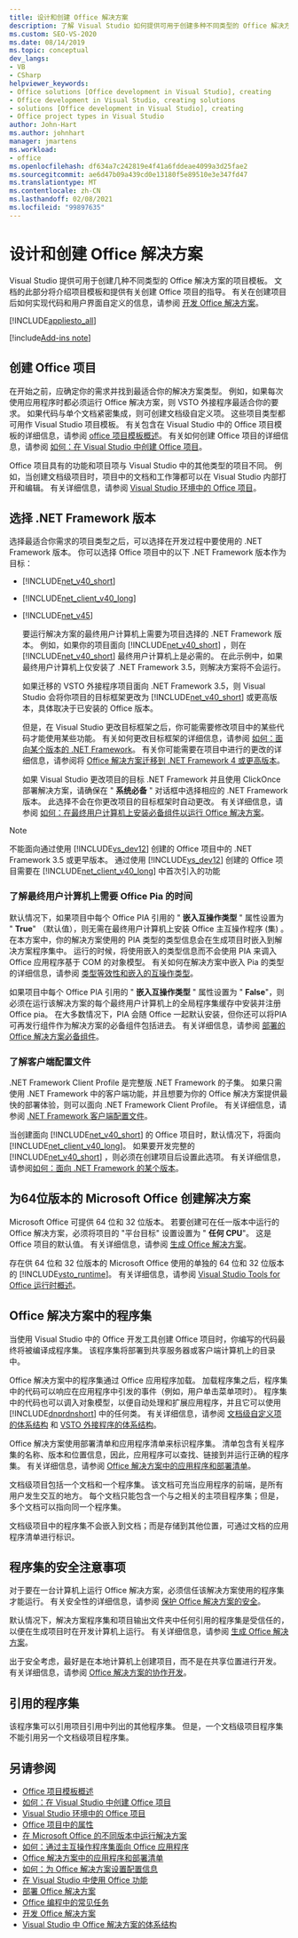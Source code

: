 ```yaml
---
title: 设计和创建 Office 解决方案
description: 了解 Visual Studio 如何提供可用于创建多种不同类型的 Office 解决方案的项目模板。
ms.custom: SEO-VS-2020
ms.date: 08/14/2019
ms.topic: conceptual
dev_langs:
- VB
- CSharp
helpviewer_keywords:
- Office solutions [Office development in Visual Studio], creating
- Office development in Visual Studio, creating solutions
- solutions [Office development in Visual Studio], creating
- Office project types in Visual Studio
author: John-Hart
ms.author: johnhart
manager: jmartens
ms.workload:
- office
ms.openlocfilehash: df634a7c242819e4f41a6fddeae4099a3d25fae2
ms.sourcegitcommit: ae6d47b09a439cd0e13180f5e89510e3e347fd47
ms.translationtype: MT
ms.contentlocale: zh-CN
ms.lasthandoff: 02/08/2021
ms.locfileid: "99897635"
---
```

# <a name="design-and-create-office-solutions"></a>设计和创建 Office 解决方案

Visual Studio 提供可用于创建几种不同类型的 Office 解决方案的项目模板。 文档的此部分将介绍项目模板和提供有关创建 Office 项目的指导。 有关在创建项目后如何实现代码和用户界面自定义的信息，请参阅 [开发 Office 解决方案](../vsto/developing-office-solutions.md)。

[!INCLUDE[appliesto_all](../vsto/includes/appliesto-all-md.md)]

[!include[Add-ins note](includes/addinsnote.md)]

## <a name="create-office-projects"></a>创建 Office 项目
 在开始之前，应确定你的需求并找到最适合你的解决方案类型。 例如，如果每次使用应用程序时都必须运行 Office 解决方案，则 VSTO 外接程序最适合你的要求。 如果代码与单个文档紧密集成，则可创建文档级自定义项。 这些项目类型都可用作 Visual Studio 项目模板。 有关包含在 Visual Studio 中的 Office 项目模板的详细信息，请参阅 [office 项目模板概述](../vsto/office-project-templates-overview.md)。 有关如何创建 Office 项目的详细信息，请参阅 [如何：在 Visual Studio 中创建 Office 项目](../vsto/how-to-create-office-projects-in-visual-studio.md)。

 Office 项目具有的功能和项目项与 Visual Studio 中的其他类型的项目不同。 例如，当创建文档级项目时，项目中的文档和工作簿都可以在 Visual Studio 内部打开和编辑。 有关详细信息，请参阅 [Visual Studio 环境中的 Office 项目](../vsto/office-projects-in-the-visual-studio-environment.md)。

## <a name="choose-a-net-framework-version"></a>选择 .NET Framework 版本
 选择最适合你需求的项目类型之后，可以选择在开发过程中要使用的 .NET Framework 版本。 你可以选择 Office 项目中的以下 .NET Framework 版本作为目标：

- [!INCLUDE[net_v40_short](../sharepoint/includes/net-v40-short-md.md)]

- [!INCLUDE[net_client_v40_long](../vsto/includes/net-client-v40-long-md.md)]

- [!INCLUDE[net_v45](../vsto/includes/net-v45-md.md)]

  要运行解决方案的最终用户计算机上需要为项目选择的 .NET Framework 版本。 例如，如果你的项目面向 [!INCLUDE[net_v40_short](../sharepoint/includes/net-v40-short-md.md)] ，则在 [!INCLUDE[net_v40_short](../sharepoint/includes/net-v40-short-md.md)] 最终用户计算机上是必需的。 在此示例中，如果最终用户计算机上仅安装了 .NET Framework 3.5，则解决方案将不会运行。

  如果迁移的 VSTO 外接程序项目面向 .NET Framework 3.5，则 Visual Studio 会将你项目的目标框架更改为 [!INCLUDE[net_v40_short](../sharepoint/includes/net-v40-short-md.md)] 或更高版本，具体取决于已安装的 Office 版本。

  但是，在 Visual Studio 更改目标框架之后，你可能需要修改项目中的某些代码才能使用某些功能。 有关如何更改目标框架的详细信息，请参阅 [如何：面向某个版本的 .NET Framework](../ide/visual-studio-multi-targeting-overview.md)。 有关你可能需要在项目中进行的更改的详细信息，请参阅将 [Office 解决方案迁移到 .NET Framework 4 或更高版本](../vsto/migrating-office-solutions-to-the-dotnet-framework-4-or-later.md)。

  如果 Visual Studio 更改项目的目标 .NET Framework 并且使用 ClickOnce 部署解决方案，请确保在 " **系统必备** " 对话框中选择相应的 .NET Framework 版本。 此选择不会在你更改项目的目标框架时自动更改。 有关详细信息，请参阅 [如何：在最终用户计算机上安装必备组件以运行 Office 解决方案](/previous-versions/bb608608(v=vs.110))。

> [!NOTE]
> 不能面向通过使用 [!INCLUDE[vs_dev12](../vsto/includes/vs-dev12-md.md)] 创建的 Office 项目中的 .NET Framework 3.5 或更早版本。 通过使用 [!INCLUDE[vs_dev12](../vsto/includes/vs-dev12-md.md)] 创建的 Office 项目需要在 [!INCLUDE[net_client_v40_long](../vsto/includes/net-client-v40-long-md.md)] 中首次引入的功能

### <a name="understand-when-the-office-pias-are-required-on-end-user-computers"></a>了解最终用户计算机上需要 Office Pia 的时间
 默认情况下，如果项目中每个 Office PIA 引用的 " **嵌入互操作类型** " 属性设置为 " **True**" （默认值），则无需在最终用户计算机上安装 Office 主互操作程序 (集) 。 在本方案中，你的解决方案使用的 PIA 类型的类型信息会在生成项目时嵌入到解决方案程序集中。 运行的时候，将使用嵌入的类型信息而不会使用 PIA 来调入 Office 应用程序基于 COM 的对象模型。 有关如何在解决方案中嵌入 Pia 的类型的详细信息，请参阅 [类型等效性和嵌入的互操作类型](/dotnet/framework/interop/type-equivalence-and-embedded-interop-types)。

 如果项目中每个 Office PIA 引用的 " **嵌入互操作类型** " 属性设置为 " **False**"，则必须在运行该解决方案的每个最终用户计算机上的全局程序集缓存中安装并注册 Office pia。 在大多数情况下，PIA 会随 Office 一起默认安装，但你还可以将PIA 可再发行组件作为解决方案的必备组件包括进去。 有关详细信息，请参阅 [部署的 Office 解决方案必备组件](/previous-versions/bb608617(v=vs.110))。

### <a name="understand-the-client-profile"></a>了解客户端配置文件
 .NET Framework Client Profile 是完整版 .NET Framework 的子集。 如果只需使用 .NET Framework 中的客户端功能，并且想要为你的 Office 解决方案提供最快的部署体验，则可以面向 .NET Framework Client Profile。 有关详细信息，请参阅 [.NET Framework 客户端配置文件](/dotnet/framework/deployment/client-profile)。

 当创建面向 [!INCLUDE[net_v40_short](../sharepoint/includes/net-v40-short-md.md)] 的 Office 项目时，默认情况下，将面向 [!INCLUDE[net_client_v40_long](../vsto/includes/net-client-v40-long-md.md)]。 如果要开发完整的 [!INCLUDE[net_v40_short](../sharepoint/includes/net-v40-short-md.md)] ，则必须在创建项目后设置此选项。 有关详细信息，请参阅[如何：面向 .NET Framework 的某个版本](../ide/visual-studio-multi-targeting-overview.md)。

## <a name="create-solutions-for-the-64-bit-edition-of-microsoft-office"></a>为64位版本的 Microsoft Office 创建解决方案
 Microsoft Office 可提供 64 位和 32 位版本。 若要创建可在任一版本中运行的 Office 解决方案，必须将项目的 "平台目标" 设置设置为 " **任何 CPU**"。 这是 Office 项目的默认值。 有关详细信息，请参阅 [生成 Office 解决方案](../vsto/building-office-solutions.md)。

 存在供 64 位和 32 位版本的 Microsoft Office 使用的单独的 64 位和 32 位版本的 [!INCLUDE[vsto_runtime](../vsto/includes/vsto-runtime-md.md)]。 有关详细信息，请参阅 [Visual Studio Tools for Office 运行时概述](../vsto/visual-studio-tools-for-office-runtime-overview.md)。

## <a name="assemblies-in-office-solutions"></a>Office 解决方案中的程序集
 当使用 Visual Studio 中的 Office 开发工具创建 Office 项目时，你编写的代码最终将被编译成程序集。 该程序集将部署到共享服务器或客户端计算机上的目录中。

 Office 解决方案中的程序集通过 Office 应用程序加载。 加载程序集之后，程序集中的代码可以响应在应用程序中引发的事件（例如，用户单击菜单项时）。 程序集中的代码也可以调入对象模型，以便自动处理和扩展应用程序，并且它可以使用 [!INCLUDE[dnprdnshort](../sharepoint/includes/dnprdnshort-md.md)] 中的任何类。 有关详细信息，请参阅 [文档级自定义项的体系结构](../vsto/architecture-of-document-level-customizations.md) 和 [VSTO 外接程序的体系结构](../vsto/architecture-of-vsto-add-ins.md)。

 Office 解决方案使用部署清单和应用程序清单来标识程序集。 清单包含有关程序集的名称、版本和位置信息，因此，应用程序可以查找、链接到并运行正确的程序集。 有关详细信息，请参阅 [Office 解决方案中的应用程序和部署清单](../vsto/application-and-deployment-manifests-in-office-solutions.md)。

 文档级项目包括一个文档和一个程序集。 该文档可充当应用程序的前端，是所有用户发生交互的地方。 每个文档只能包含一个与之相关的主项目程序集；但是，多个文档可以指向同一个程序集。

 文档级项目中的程序集不会嵌入到文档；而是存储到其他位置，可通过文档的应用程序清单进行标识。

## <a name="security-considerations-for-assemblies"></a>程序集的安全注意事项
 对于要在一台计算机上运行 Office 解决方案，必须信任该解决方案使用的程序集才能运行。 有关安全性的详细信息，请参阅 [保护 Office 解决方案的安全](../vsto/securing-office-solutions.md)。

 默认情况下，解决方案程序集和项目输出文件夹中任何引用的程序集是受信任的，以便在生成项目时在开发计算机上运行。 有关详细信息，请参阅 [生成 Office 解决方案](../vsto/building-office-solutions.md)。

 出于安全考虑，最好是在本地计算机上创建项目，而不是在共享位置进行开发。 有关详细信息，请参阅 [Office 解决方案的协作开发](../vsto/collaborative-development-of-office-solutions.md)。

## <a name="referenced-assemblies"></a>引用的程序集
 该程序集可以引用项目引用中列出的其他程序集。 但是，一个文档级项目程序集不能引用另一个文档级项目程序集。

## <a name="see-also"></a>另请参阅
- [Office 项目模板概述](../vsto/office-project-templates-overview.md)
- [如何：在 Visual Studio 中创建 Office 项目](../vsto/how-to-create-office-projects-in-visual-studio.md)
- [Visual Studio 环境中的 Office 项目](../vsto/office-projects-in-the-visual-studio-environment.md)
- [Office 项目中的属性](../vsto/properties-in-office-projects.md)
- [在 Microsoft Office 的不同版本中运行解决方案](../vsto/running-solutions-in-different-versions-of-microsoft-office.md)
- [如何：通过主互操作程序集面向 Office 应用程序](../vsto/how-to-target-office-applications-through-primary-interop-assemblies.md)
- [Office 解决方案中的应用程序和部署清单](../vsto/application-and-deployment-manifests-in-office-solutions.md)
- [如何：为 Office 解决方案设置配置信息](../vsto/how-to-set-up-configuration-information-for-an-office-solution.md)
- [在 Visual Studio 中使用 Office 功能](../vsto/using-office-functionality-inside-of-visual-studio.md)
- [部署 Office 解决方案](../vsto/deploying-an-office-solution.md)
- [Office 编程中的常见任务](../vsto/common-tasks-in-office-programming.md)
- [开发 Office 解决方案](../vsto/developing-office-solutions.md)
- [Visual Studio 中 Office 解决方案的体系结构](../vsto/architecture-of-office-solutions-in-visual-studio.md)